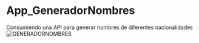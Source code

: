 # App_GeneradorNombres
Consumiendo una API para generar nombres de diferentes nacionalidades
![GENERADORNOMBRES](https://user-images.githubusercontent.com/51297986/75120154-3d5efc00-5657-11ea-89c8-a3c0588b1ae0.png)

